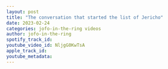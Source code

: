 ```yaml
---
layout: post
title: "The conversation that started the list of Jericho"
date: 2023-02-24
categories: jofo-in-the-ring videos
author: jofo-in-the-ring
spotify_track_id: 
youtube_video_id: NljgG0KwTsA
apple_track_id: 
youtube_metadata: 
---
```

